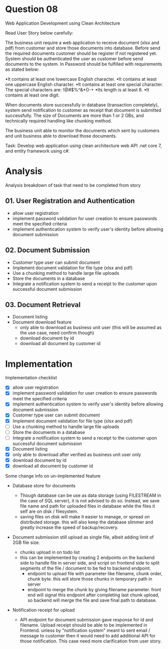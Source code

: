# Question 08
Web Application Development using Clean Architecture

Read User Story below carefully:

The business unit require a web application to receive document (xlsx and pdf) from customer and store those documents into database. Before send the required documents customer should be register if not registered yet. System should be authenticated the user as customer before send documents to the system. In Password should be fulfilled with requirements as stated below:

•It contains at least one lowercase English character. 
•It contains at least one uppercase English character. 
•It contains at least one special character. The special characters are: !@#$%^&*()-+ 
•Its length is at least 8. 
•It contains at least one digit. 

When documents store successfully in database (transaction completely), system send notification to customer as receipt that document is submitted successfully. The size of Documents are more than 1 or 2 GBs, and technically required handling like chunking method.

The business unit able to monitor the documents which sent by customers and unit business able to download those documents.

Task: Develop web application using clean architecture web API .net core 7, and entity framework using c#.

# Analysis

Analysis breakdown of task that need to be completed from story
## 01. User Registration and Authentication
- allow user registration
- implement password validation for user creation to ensure passwords meet the specified criteria
- implement authentication system to verify user's identity before allowing document submission
## 02. Document Submission
- Customer type user can submit document
- Implement document validation for file type (xlsx and pdf)
- Use a chunking method to handle large file uploads
- Store the documents in a database
- Integrate a notification system to send a receipt to the customer upon successful document submission
## 03. Document Retrieval
- Document listing
- Document download feature
	- only able to download as business unit user (this will be assumed as the use case, need confirm though)
	- download document by id
	- download all document by customer id

# Implementation
Implementation checklist
- [x] allow user registration
- [x] implement password validation for user creation to ensure passwords meet the specified criteria
- [x] implement authentication system to verify user's identity before allowing document submission
- [x] Customer type user can submit document
- [x] Implement document validation for file type (xlsx and pdf)
- [ ] Use a chunking method to handle large file uploads
- [ ] Store the documents in a database
- [ ] Integrate a notification system to send a receipt to the customer upon successful document submission
- [x] Document listing
- [x] only able to download after verified as business unit user only
- [x] download document by id
- [x] download all document by customer id

Some change info on un-implemented feature
- Database store for documents
	- Though database can be use as data storage (using FILESTREAM in the case of SQL server), it is not advised to do so. Instead, we save file name and path for uploaded files in database while the files it self are on disk / filesystem.
	- saving files on disk will make it easier to manage, or spread on distributed storage. this will also keep the database slimmer and greatly increase the speed of backup/recovery.
- Document submission still upload as single file, albeit adding limit of 2GB file size.
	- chunks upload in on todo list
	- this can be implemented by creating 2 endpoints on the backend side to handle file in server side, and script on frontend side to split segments of the file / document to be fed to backend endpoint.
		- endpoint to upload file with parameter like filename, chunk order, chunk byte. this will store those chunks in temporary path in server
		- endpoint to merge the chunk by giving filename parameter. front end will signal this endpoint after completing last chunk upload, so backend will merge the file and save final path to database.
		
- Notification receipt for upload
	- API endpoint for document submission gave response for id and filename. Upload receipt should be able to be implemented in Frontend. unless by "notification system" meant to sent email / message to customer then it would need to add additional API for those notification. This case need more clarification from user story.